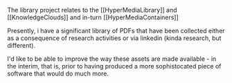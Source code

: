 The library project relates to the [[HyperMediaLibrary]] and [[KnowledgeClouds]] and in-turn [[HyperMediaContainers]]

Presently, i have a significant library of PDFs that have been collected either as a consequence of research activities or via linkedin (kinda research, but different). 

I'd like to be able to improve the way these assets are made available - in the interim, that is, prior to having produced a more sophistocated piece of software that would do much more.

